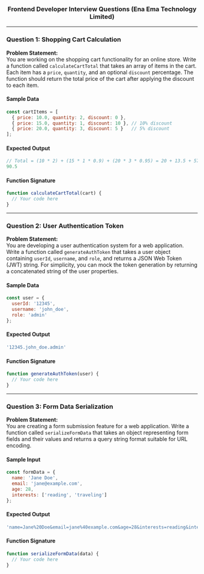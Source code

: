 <h3 align="center">Frontend Developer Interview Questions (Ena Ema Technology Limited)</h3>

---

### Question 1: Shopping Cart Calculation
**Problem Statement:**  
You are working on the shopping cart functionality for an online store. Write a function called `calculateCartTotal` that takes an array of items in the cart. Each item has a `price`, `quantity`, and an optional `discount` percentage. The function should return the total price of the cart after applying the discount to each item.

#### Sample Data
```javascript
const cartItems = [
  { price: 10.0, quantity: 2, discount: 0 },
  { price: 15.0, quantity: 1, discount: 10 }, // 10% discount
  { price: 20.0, quantity: 3, discount: 5 }   // 5% discount
];
```

#### Expected Output
```javascript
// Total = (10 * 2) + (15 * 1 * 0.9) + (20 * 3 * 0.95) = 20 + 13.5 + 57 = 90.5
90.5
```

#### Function Signature
```javascript
function calculateCartTotal(cart) {
  // Your code here
}
```

---

### Question 2: User Authentication Token
**Problem Statement:**  
You are developing a user authentication system for a web application. Write a function called `generateAuthToken` that takes a user object containing `userId`, `username`, and `role`, and returns a JSON Web Token (JWT) string. For simplicity, you can mock the token generation by returning a concatenated string of the user properties.

#### Sample Data
```javascript
const user = {
  userId: '12345',
  username: 'john_doe',
  role: 'admin'
};
```

#### Expected Output
```javascript
'12345.john_doe.admin'
```

#### Function Signature
```javascript
function generateAuthToken(user) {
  // Your code here
}
```

---

### Question 3: Form Data Serialization
**Problem Statement:**  
You are creating a form submission feature for a web application. Write a function called `serializeFormData` that takes an object representing form fields and their values and returns a query string format suitable for URL encoding.

#### Sample Input
```javascript
const formData = {
  name: 'Jane Doe',
  email: 'jane@example.com',
  age: 28,
  interests: ['reading', 'traveling']
};
```

#### Expected Output
```javascript
'name=Jane%20Doe&email=jane%40example.com&age=28&interests=reading&interests=traveling'
```

#### Function Signature
```javascript
function serializeFormData(data) {
  // Your code here
}
```
